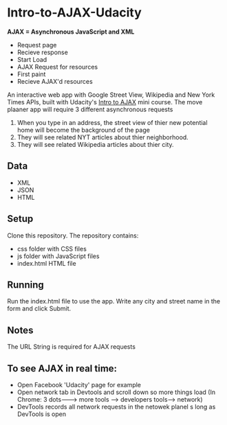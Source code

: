 # Intro-to-AJAX-Udacity

**AJAX = Asynchronous JavaScript and XML**
- Request page
- Recieve response
- Start Load
- AJAX Request for resources
- First paint
- Recieve AJAX'd resources


An interactive web app with Google Street View, Wikipedia and New York Times APIs, built with Udacity's [Intro to AJAX](https://www.udacity.com/course/intro-to-ajax--ud110) mini course. The move plaaner app will require 3 different asynchronous requests 
1. When you type in an address, the street view of thier new potential home will become the background of the page
2. They will see related NYT articles about thier neighborhood.
3. They will see related Wikipedia articles about thier city.

## Data
- XML
- JSON
- HTML




## Setup

Clone this repository. The repository contains:
- css folder with CSS files
- js folder with JavaScript files
- index.html HTML file

## Running

Run the index.html file to use the app. Write any city and street name in the form and click Submit. 

## Notes
The URL String is required for AJAX requests

## To see AJAX in real time:
- Open Facebook 'Udacity' page for example
- Open network tab in Devtools and scroll down so more things load (In Chrome: 3 dots---> more tools --> developers tools--> network)
- DevTools records all network requests in the netowek planel s long as DevTools is open
